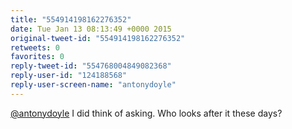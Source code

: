 ```yaml
---
title: "554914198162276352"
date: Tue Jan 13 08:13:49 +0000 2015
original-tweet-id: "554914198162276352"
retweets: 0
favorites: 0
reply-tweet-id: "554768004849082368"
reply-user-id: "124188568"
reply-user-screen-name: "antonydoyle"
---
```

<a href="https://twitter.com/antonydoyle">@antonydoyle</a> I did think of asking. Who looks after it these days?
